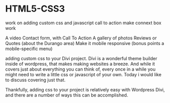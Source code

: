 # HTML5-CSS3
work on adding custom css and javascript
call to action
make connext box work

A video 
Contact form, with Call To Action
A gallery of photos
Reviews or Quotes (about the Durango area)
Make it mobile responsive (bonus points a mobile-specific menu)

adding custom css to your Divi project.
Divi is a wonderful theme builder inside of wordpress, that makes making websites a breeze.
And while it covers just about everything you can think of, every once in a while you might 
need to write a little css or javascript of your own. Today i would like to discuss covering just that.

Thankfully, adding css to your project is relatively easy with Wordpress Divi, and there are a number of ways this can be accomplished.
